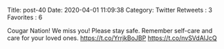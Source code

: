 Title: post-40
Date: 2020-04-01 11:09:38
Category: Twitter
Retweets : 3
Favorites : 6

Cougar Nation! We miss you! Please stay safe. Remember self-care and care for your loved ones. https://t.co/YrrjkBoJBP https://t.co/nvSVdAlJcQ